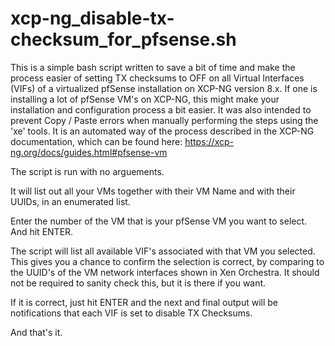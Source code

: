 # xcp-ng_disable-tx-checksum_for_pfsense.sh

This is a simple bash script written to save a bit of time and make the process easier of setting TX checksums to OFF on all Virtual Interfaces (VIFs) of a virtualized pfSense installation on XCP-NG version 8.x.   If one is installing a lot of pfSense VM's on XCP-NG, this might make your installation and configuration process a bit easier.   It was also intended to prevent Copy / Paste errors when manually performing the steps using the 'xe' tools.  It is an automated way of the process described in the XCP-NG documentation, which can be found here:  https://xcp-ng.org/docs/guides.html#pfsense-vm

The script is run with no arguements. 

It will list out all your VMs together with their VM Name and with their UUIDs, in an enumerated list.

Enter the number of the VM that is your pfSense VM you want to select. And hit ENTER.

The script will list all available VIF's associated with that VM you selected.   This gives you a chance to confirm the selection is correct, by comparing to the UUID's of the VM network interfaces shown in Xen Orchestra.  It should not be required to sanity check this, but it is there if you want.  

If it is correct, just hit ENTER and the next and final output will be notifications that each VIF is set to disable TX Checksums.

And that's it.
